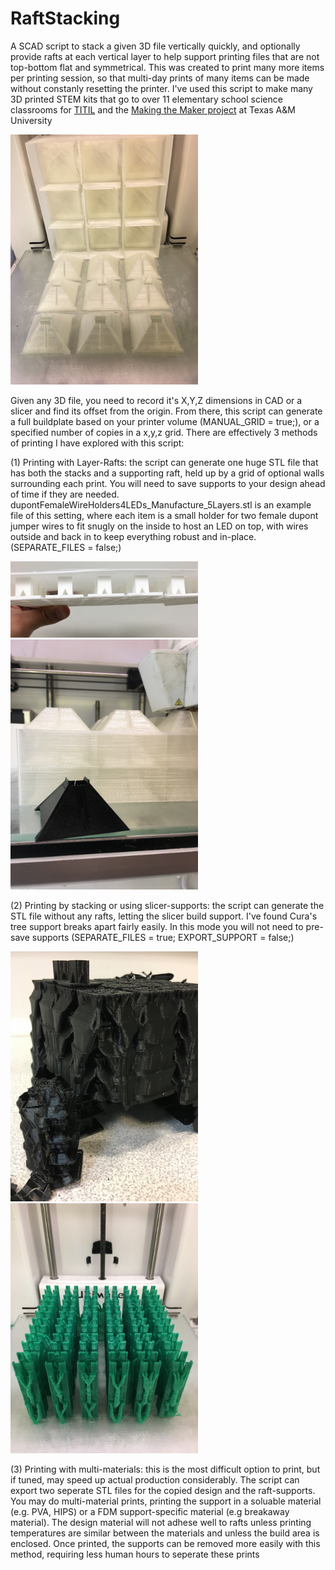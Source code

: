 # RaftStacking
A SCAD script to stack a given 3D file vertically quickly, and optionally provide rafts at each vertical layer to help support printing files that are not top-bottom flat and symmetrical. This was created to print many more items per printing session, so that multi-day prints of many items can be made without constanly resetting the printer. I've used this script to make many 3D printed STEM kits that go to over 11 elementary school science classrooms for [TITIL](http://titil.tamu.edu) and the [Making the Maker project](http://thestorylab.arch.tamu.edu/research/making%20the%20maker/) at Texas A&M University

<img src="images/layer.JPG" width="300">

Given any 3D file, you need to record it's X,Y,Z dimensions in CAD or a slicer and find its offset from the origin. From there, this script can generate a full buildplate based on your printer volume (MANUAL_GRID = true;), or a specified number of copies in a x,y,z grid. There are effectively 3 methods of printing I have explored with this script:


(1)  Printing with Layer-Rafts: the script can generate one huge STL file that has both the stacks and a supporting raft, held up by a grid of optional walls surrounding each print. You will need to save supports to your design ahead of time if they are needed. dupontFemaleWireHolders4LEDs_Manufacture_5Layers.stl is an example file of this setting, where each item is a small holder for two female dupont jumper wires to fit snugly on the inside to host an LED on top, with wires outside and back in to keep everything robust and in-place.
(SEPARATE_FILES = false;)

<img src="one_layer.JPG"  width="300">

<img src="images/item.JPG" width="300">

(2) Printing by stacking or using slicer-supports: the script can generate the STL file without any rafts, letting the slicer build support. I've found Cura's tree support breaks apart fairly easily. In this mode you will not need to pre-save supports 
(SEPARATE_FILES = true; EXPORT_SUPPORT = false;)

<img src="images/tree1.JPG" width="300">

<img src="images/tree2.JPG" width="300">

(3) Printing with multi-materials: this is the most difficult option to print, but if tuned, may speed up actual production considerably. The script can export two seperate STL files for the copied design and the raft-supports. You may do multi-material prints, printing the support in a soluable material (e.g. PVA, HIPS) or a FDM support-specific material (e.g breakaway material). The design material will not adhese well to rafts unless printing temperatures are similar between the materials and unless the build area is enclosed. Once printed, the supports can be removed more easily with this method, requiring less human hours to seperate these prints
